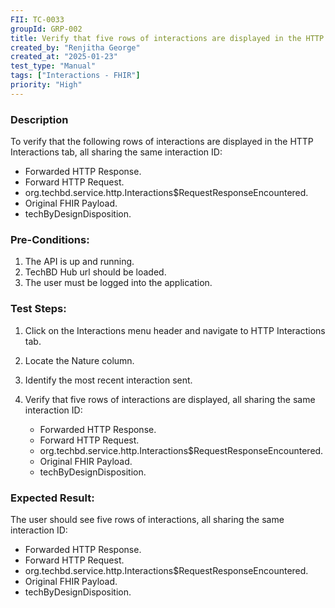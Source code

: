 ```yaml
---
FII: TC-0033
groupId: GRP-002
title: Verify that five rows of interactions are displayed in the HTTP Interactions tab, all sharing the same interaction ID, when a FHIR JSON file is sent to the /Bundle endpoint
created_by: "Renjitha George"
created_at: "2025-01-23"
test_type: "Manual"
tags: ["Interactions - FHIR"]
priority: "High"
---
```


### Description

To verify that the following rows of interactions are displayed in the HTTP
Interactions tab, all sharing the same interaction ID:

- Forwarded HTTP Response.
- Forward HTTP Request.
- org.techbd.service.http.Interactions$RequestResponseEncountered.
- Original FHIR Payload.
- techByDesignDisposition.

### Pre-Conditions:

1. The API is up and running.
2. TechBD Hub url should be loaded.
3. The user must be logged into the application.

### Test Steps:

1. Click on the Interactions menu header and navigate to HTTP Interactions tab.
2. Locate the Nature column.
3. Identify the most recent interaction sent.
4. Verify that five rows of interactions are displayed, all sharing the same
   interaction ID:

   - Forwarded HTTP Response.
   - Forward HTTP Request.
   - org.techbd.service.http.Interactions$RequestResponseEncountered.
   - Original FHIR Payload.
   - techByDesignDisposition.

### Expected Result:

The user should see five rows of interactions, all sharing the same interaction
ID:

- Forwarded HTTP Response.
- Forward HTTP Request.
- org.techbd.service.http.Interactions$RequestResponseEncountered.
- Original FHIR Payload.
- techByDesignDisposition.
